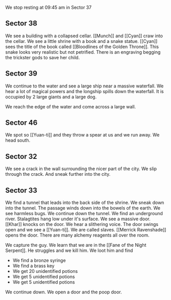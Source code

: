 We stop resting at 09:45 am in Sector 37

## Sector 38

We see a building with a collapsed cellar. [[Munch]] and [[Cyan]] craw into the cellar. We see a little shrine with a book and a snake statue. [[Cyan]] sees the title of the book called [[Bloodlines of the Golden Throne]]. This snake looks very realistic but not petrified. There is an engraving begging the trickster gods to save her child.

## Sector 39

We continue to the water and see a large ship near a massive waterfall. We hear a lot of magical powers and the longship spills down the waterfall. It is occupied by 2 large giants and a large dog.

We reach the edge of the water and come across a large wall.

## Sector 46

We spot so [[Yuan-ti]] and they throw a spear at us and we run away. We head south.

## Sector 32

We see a crack in the wall surrounding the nicer part of the city. We slip through the crack. And sneak further into the city.

## Sector 33

We find a tunnel that leads into the back side of the shrine. We sneak down into the tunnel. The passage winds down into the bowels of the earth. We see harmless bugs. We continue down the tunnel. We find an underground river. Stalagtites hang low under it's surface. We see a massive door. [[Khar]] knocks on the door. We hear a slithering voice. The door swings open and we see a [[Yuan-ti]]. We are called slaves. [[Merrick Ravenshade]] opens the door. There are many alchemy reagents all over the room.

We capture the guy. We learn that we are in the [[Fane of the Night Serpent]]. He struggles and we kill him. We loot him and find

- We find a bronze syringe
- We find a brass key
- We get 20 unidentified potions
- We get 5 unidentified potions
- We get 5 unidentified potions

We continue down. We open a door and the poop door.